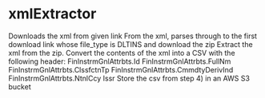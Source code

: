 # xmlExtractor

Downloads the xml from given link
From the xml, parses through to the first download link whose file_type is DLTINS and download the zip
Extract the xml from the zip.
Convert the contents of the xml into a CSV with the following header:
FinInstrmGnlAttrbts.Id
FinInstrmGnlAttrbts.FullNm
FinInstrmGnlAttrbts.ClssfctnTp
FinInstrmGnlAttrbts.CmmdtyDerivInd
FinInstrmGnlAttrbts.NtnlCcy
Issr
Store the csv from step 4) in an AWS S3 bucket
